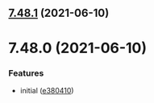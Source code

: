 ## [7.48.1](https://github.com/softwaregroup-bg/ut-babelfish/compare/v7.48.0...v7.48.1) (2021-06-10)



# 7.48.0 (2021-06-10)


### Features

* initial ([e380410](https://github.com/softwaregroup-bg/ut-babelfish/commit/e3804107beebeea2be6e36cf65cafb2b03154b7e))



